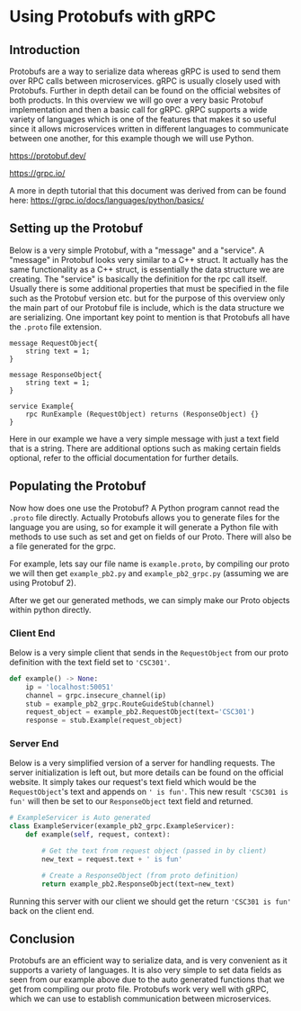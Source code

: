 # Using Protobufs with gRPC

## Introduction
Protobufs are a way to serialize data whereas gRPC is used to send them over RPC calls between microservices. gRPC is usually closely used with Protobufs. Further in depth detail can be found on the official websites of both products. In this overview we will go over a very basic Protobuf implementation and then a basic call for gRPC. gRPC supports a wide variety of languages which is one of the features that makes it so useful since it allows microservices written in different languages to communicate between one another, for this example though we will use Python.

https://protobuf.dev/

https://grpc.io/

A more in depth tutorial that this document was derived from can be found here: https://grpc.io/docs/languages/python/basics/

## Setting up the Protobuf
Below is a very simple Protobuf, with a "message" and a "service". A "message" in Protobuf looks very similar to a C++ struct. It actually has the same functionality as a C++ struct, is essentially the data structure we are creating. The "service" is basically the definition for the rpc call itself. Usually there is some additional properties that must be specified in the file such as the Protobuf version etc. but for the purpose of this overview only the main part of our Protobuf file is include, which is the data structure we are serializing. One important key point to mention is that Protobufs all have the `.proto` file extension.

```
message RequestObject{
    string text = 1;
}

message ResponseObject{
    string text = 1;
}

service Example{
    rpc RunExample (RequestObject) returns (ResponseObject) {}
}
```

Here in our example we have a very simple message with just a text field that is a string. There are additional options such as making certain fields optional, refer to the official documentation for further details.

## Populating the Protobuf
Now how does one use the Protobuf? A Python program cannot read the `.proto` file directly. Actually Protobufs allows you to generate files for the language you are using, so for example it will generate a Python file with methods to use such as set and get on fields of our Proto. There will also be a file generated for the grpc.

For example, lets say our file name is `example.proto`, by compiling our proto we will then get `example_pb2.py` and `example_pb2_grpc.py` (assuming we are using Protobuf 2).

After we get our generated methods, we can simply make our Proto objects within python directly.

### Client End

Below is a very simple client that sends in the `RequestObject` from our proto definition with the text field set to `'CSC301'`.
```Python
def example() -> None:
    ip = 'localhost:50051'
    channel = grpc.insecure_channel(ip)
    stub = example_pb2_grpc.RouteGuideStub(channel)
    request_object = example_pb2.RequestObject(text='CSC301')
    response = stub.Example(request_object)
```

### Server End
Below is a very simplified version of a server for handling requests. The server initialization is left out, but more details can be found on the official website. It simply takes our request's text field which would be the `RequestObject`'s text and appends on `' is fun'`. This new result `'CSC301 is fun'` will then be set to our `ResponseObject` text field and returned. 

```Python
# ExampleServicer is Auto generated
class ExampleServicer(example_pb2_grpc.ExampleServicer):
    def example(self, request, context):

        # Get the text from request object (passed in by client)
        new_text = request.text + ' is fun'

        # Create a ResponseObject (from proto definition)
        return example_pb2.ResponseObject(text=new_text)
```

Running this server with our client we should get the return `'CSC301 is fun'` back on the client end.

## Conclusion
Protobufs are an efficient way to serialize data, and is very convenient as it supports a variety of languages. It is also very simple to set data fields as seen from our example above due to the auto generated functions that we get from compiling our proto file. Protobufs work very well with gRPC, which we can use to establish communication between microservices.
